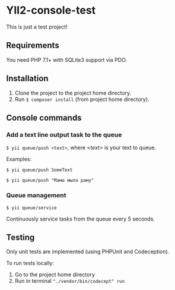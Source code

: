# YII2-console-test

This is just a test project!

## Requirements

You need PHP 7.1+ with SQLite3 support via PDO.

## Installation

1. Clone the project to the project home directory.
2. Run `$ composer install` (from project home directory).

## Console commands

### Add a text line output task to the queue

`$ yii queue/push <text>`, where *&lt;text&gt;* is your text to queue.

Examples:

`$ yii queue/push SomeText`

`$ yii queue/push "Мама мыла раму"`

### Queue management

`$ yii queue/service`

Continuously service tasks from the queue every 5 seconds.

## Testing

Only unit tests are implemented (using PHPUnit and Codeception).

To run tests locally:
1. Go to the project home directory
2. Run in terminal `"./vendor/bin/codecept" run`
